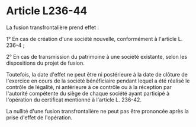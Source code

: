 # Article L236-44

La fusion transfrontalière prend effet :

1° En cas de création d'une société nouvelle, conformément à l'article L. 236-4 ;

2° En cas de transmission du patrimoine à une société existante, selon les dispositions du projet de fusion.

Toutefois, la date d'effet ne peut être ni postérieure à la date de clôture de l'exercice en cours de la société bénéficiaire pendant lequel a été réalisé le contrôle de légalité, ni antérieure à ce contrôle ou à la réception par l'autorité compétente du siège de chaque société ayant participé à l'opération du certificat mentionné à l'article L. 236-42.

La nullité d'une fusion transfrontalière ne peut pas être prononcée après la prise d'effet de l'opération.
